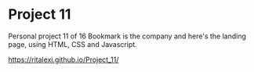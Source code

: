 # Project 11
Personal project 11 of 16
Bookmark is the company and here's the landing page, 
using HTML, CSS and Javascript.

https://ritalexi.github.io/Project_11/
